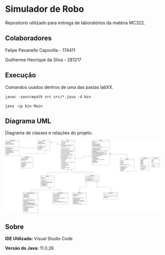 # Simulador de Robo
Repositorio utilizado para entrega de laboratórios da matéria MC322.

## Colaboradores
Felipe Pavanello Capovilla - 174411 <p>
Guilherme Henrique da Silva - 281217

## Execução
Comandos usados dentros de uma das pastas labXX.
```
javac -sourcepath src src/*.java -d bin
```
```
java -cp bin Main
```

## Diagrama UML
Diagrama de classes e relações do projeto.

![Diagrama](lab03/lab_03_UML.jpg)

## Sobre
**IDE Utilizada:** Visual Studio Code <p>
**Versão do Java:** 11.0.26
